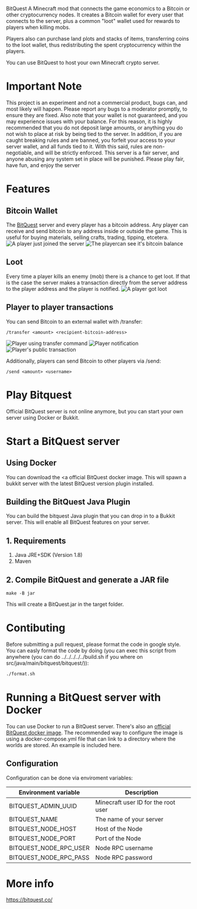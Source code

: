 BitQuest A Minecraft mod that connects the game economics to a Bitcoin or other cryptocurrency nodes. It creates a Bitcoin wallet for every user that connects to the server, plus a common "loot" wallet used for rewards to players when killing mobs.

Players also can purchase land plots and stacks of items, transferring coins to the loot wallet, thus redistributing the spent cryptocurrency within the players.

You can use BitQuest to host your own Minecraft crypto server.

# Important Note
This project is an experiment and not a commercial product, bugs can, and most likely will happen. Please report any bugs to a moderator promptly, to ensure they are fixed. Also note that your wallet is not guaranteed, and you may experience issues with your balance. For this reason, it is highly recommended that you do not deposit large amounts, or anything you do not wish to place at risk by being tied to the server. In addition, if you are caught breaking rules and are banned, you forfeit your access to your server wallet, and all funds tied to it. With this said, rules are non-negotiable, and will be strictly enforced. This server is a fair server, and anyone abusing any system set in place will be punished. Please play fair, have fun, and enjoy the server

# Features
## Bitcoin Wallet
The [BitQuest](https://bitquest.co/) server and every player has a bitcoin address. Any player can receive and send bitcoin to any address inside or outside the game. This is useful for buying materials, selling crafts, trading, tipping, etcetera.
![A player just joined the server](http://i.imgur.com/1A6wkaB.png)
![The playercan see it's bitcoin balance](http://i.imgur.com/5g5pBXB.png)

## Loot
Every time a player kills an enemy (mob) there is a chance to get loot. If that is the case the server makes a transaction directly from the server address to the player address and the player is notified.
![A player got loot](http://i.imgur.com/cxqXmt2.png)

## Player to player transactions
You can send Bitcoin to an external wallet with /transfer:
```
/transfer <amount> <recipient-bitcoin-address>
```
![Player using transfer command](http://i.imgur.com/Vlf9C1F.png)
![Player notification](http://i.imgur.com/PHmomoS.png)
![Player's public transaction](http://i.imgur.com/JPO4AXt.png)  

Additionally, players can send Bitcoin to other players via /send:
```
/send <amount> <username>
```

# Play Bitquest

Official BitQuest server is not online anymore, but you can start your own server using Docker or Bukkit.

# Start a BitQuest server

## Using Docker
You can download the <a official BitQuest docker image. This will spawn a bukkit server with the latest BitQuest version plugin installed.

## Building the BitQuest Java Plugin
You can build the bitquest Java plugin that you can drop in to a Bukkit server. This will enable all BitQuest features on your server. 

## 1. Requirements

1. Java JRE+SDK (Version 1.8)
2. Maven


## 2. Compile BitQuest and generate a JAR file

```
make -B jar
```

This will create a BitQuest.jar in the target folder.

# Contibuting
Before submitting a pull request, please format the code in google style.
You can easly format the code by doing (you can exec this script from anywhere (you can do ../../../../../build.sh if you where on src/java/main/bitquest/bitquest/)):

```sh
./format.sh
```

# Running a BitQuest server with Docker

Tou can use Docker to run a BitQuest server. There's also an [official BitQuest docker image](https://hub.docker.com/r/bitquest/bitquest/). The recommended way to configure the image is using a docker-compose.yml file that can link to a directory where the worlds are stored. An example is included here. 

## Configuration

Configuration can be done via enviroment variables:

| Environment variable   | Description                         |
|------------------------|-------------------------------------|
| BITQUEST_ADMIN_UUID    | Minecraft user ID for the root user |
| BITQUEST_NAME          | The name of your server             |
| BITQUEST_NODE_HOST     | Host of the Node                    |
| BITQUEST_NODE_PORT     | Port of the Node                    |
| BITQUEST_NODE_RPC_USER | Node RPC username                   |
| BITQUEST_NODE_RPC_PASS | Node RPC password                   |

# More info

https://bitquest.co/
